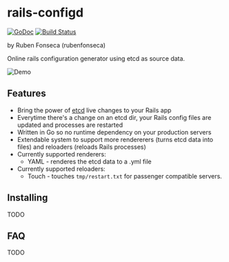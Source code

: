 # rails-configd

[![GoDoc](https://godoc.org/github.com/rubenfonseca/rails-configd?status.png)](https://godoc.org/github.com/rubenfonseca/rails-configd) [![Build Status](https://secure.travis-ci.org/rubenfonseca/rails-configd.png?branch=master)](http://travis-ci.org/rubenfonseca/rails-configd)

by Ruben Fonseca (rubenfonseca)

Online rails configuration generator using etcd as source data.

![Demo](https://dl.dropboxusercontent.com/u/110525/rails-configd.gif)

## Features

* Bring the power of [etcd](https://github.com/coreos/etcd) live changes to your Rails app
* Everytime there's a change on an etcd dir, your Rails config files are updated and processes are restarted
* Written in Go so no runtime dependency on your production servers
* Extendable system to support more rendererers (turns etcd data into files) and reloaders (reloads Rails processes)
* Currently supported renderers:
    * YAML - renderes the etcd data to a .yml file
* Currently supported reloaders:
    * Touch - touches `tmp/restart.txt` for passenger compatible servers.

## Installing

TODO

## FAQ

TODO
